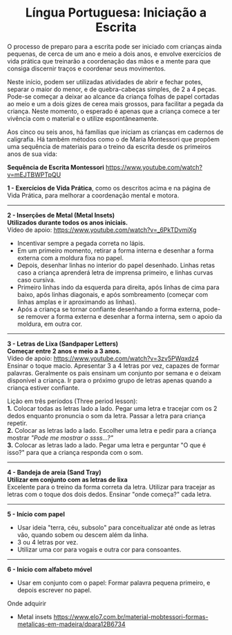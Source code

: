 <h1 align="center">Língua Portuguesa: Iniciação a Escrita</h1>

O processo de preparo para a escrita pode ser iniciado com crianças ainda pequenas, de cerca de um ano e meio a dois anos, e envolve exercícios de vida prática que treinarão a coordenação das mãos e a mente para que consiga discernir traços e coordenar seus movimentos.

Neste início, podem ser utilizadas atividades de abrir e fechar potes, separar o maior do menor, e de quebra-cabeças simples, de 2 a 4 peças. Pode-se começar a deixar ao alcance da criança folhas de papel cortadas ao meio e um a dois gizes de cerea mais grossos, para facilitar a pegada da criança. Neste momento, o esperado é apenas que a criança comece a ter vivência com o material e o utilize espontâneamente.

Aos cinco ou seis anos, há famílias que iniciam as crianças em cadernos de caligrafia. Há também métodos como o de Maria Montessori que propôem uma sequência de materiais para o treino da escrita desde os primeiros anos de sua vida:

**Sequência de Escrita Montessori**
https://www.youtube.com/watch?v=mEJTBWPTpQU

**1 - Exercícios de Vida Prática**, como os descritos acima e na página de Vida Prática, para melhorar a coordenação mental e motora.

---

**2 - Inserções de Metal (Metal Insets)**  
**Utilizados durante todos os anos iniciais.**  
Vídeo de apoio: https://www.youtube.com/watch?v=_6PkTDvmiXg

- Incentivar sempre a pegada correta no lápis.
- Em um primeiro momento, retirar a forma interna e desenhar a forma externa com a moldura fixa no papel.
- Depois, desenhar linhas no interior do papel desenhado. Linhas retas caso a criança aprenderá letra de imprensa primeiro, e linhas curvas caso cursiva.
- Primeiro linhas indo da esquerda para direita, após linhas de cima para baixo, após linhas diagonais, e após sombreamento (começar com linhas amplas e ir aproximando as linhas).
- Após a criança se tornar confiante desenhando a forma externa, pode-se remover a forma externa e desenhar a forma interna, sem o apoio da moldura, em outra cor.

---

**3 - Letras de Lixa (Sandpaper Letters)**  
**Começar entre 2 anos e meio a 3 anos.**  
Vídeo de apoio: https://www.youtube.com/watch?v=3zv5PWqxdz4  
Ensinar o toque macio.
Apresentar 3 a 4 letras por vez, capazes de formar palavras. Geralmente os pais ensinam um conjunto por semana e o deixam disponível a criança. Ir para o próximo grupo de letras apenas quando a criança estiver confiante.

Lição em três períodos (Three period lesson):  
**1.** Colocar todas as letras lado a lado. Pegar uma letra e tracejar com os 2 dedos enquanto pronuncia o som da letra. Passar a letra para criança repetir.  
**2.** Colocar as letras lado a lado. Escolher uma letra e pedir para a criança mostrar _"Pode me mostrar o ssss...?"_  
**3.** Colocar as letras lado a lado. Pegar uma letra e perguntar "O que é isso?" para que a criança responda com o som.

---

**4 - Bandeja de areia (Sand Tray)**  
**Utilizar em conjunto com as letras de lixa**  
Excelente para o treino da forma correta da letra. Utilizar para tracejar as letras com o toque dos dois dedos. Ensinar "onde começa?" cada letra.

---

**5 - Início com papel**

- Usar ideia "terra, céu, subsolo" para conceitualizar até onde as letras vão, quando sobem ou descem além da linha.
- 3 ou 4 letras por vez.
- Utilizar uma cor para vogais e outra cor para consoantes.

---

**6 - Início com alfabeto móvel**

- Usar em conjunto com o papel: Formar palavra pequena primeiro, e depois escrever no papel.

Onde adquirir

- Metal insets https://www.elo7.com.br/material-mobtessori-formas-metalicas-em-madeira/dpara12B6734
